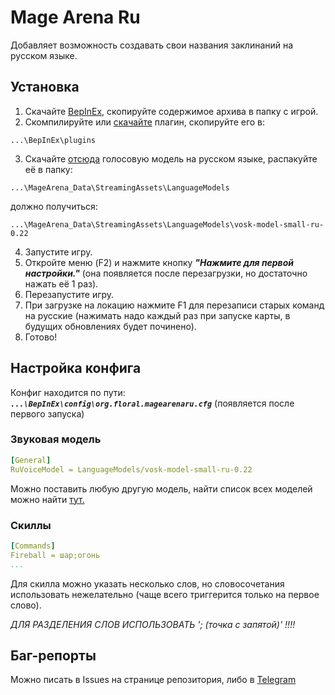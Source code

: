 
# Mage Arena Ru

Добавляет возможность создавать свои названия заклинаний на русском языке.


## Установка

1. Скачайте [BepInEx](https://github.com/BepInEx/BepInEx/releases/download/v5.4.23.3/BepInEx_win_x64_5.4.23.3.zip), скопируйте содержимое архива в папку с игрой.
2. Скомпилируйте или [скачайте](https://github.com/notflrl/magearena_ru/releases/download/master/MageArena_Ru.dll) плагин, скопируйте его в:
```
...\BepInEx\plugins
```
3. Скачайте [отсюда](https://alphacephei.com/vosk/models/vosk-model-small-ru-0.22.zip) голосовую модель на русском языке, распакуйте её в папку:
```
...\MageArena_Data\StreamingAssets\LanguageModels
```
должно получиться:
```
...\MageArena_Data\StreamingAssets\LanguageModels\vosk-model-small-ru-0.22
```
4. Запустите игру.
5. Откройте меню (F2) и нажмите кнопку ***"Нажмите для первой настройки."*** (она появляется после перезагрузки, но достаточно нажать её 1 раз).
6. Перезапустите игру.
7. При загрузке на локацию нажмите F1 для перезаписи старых команд на русские (нажимать надо каждый раз при запуске карты, в будущих обновлениях будет починено).
8. Готово!

## Настройка конфига
Конфиг находится по пути: ***`...\BepInEx\config\org.floral.magearenaru.cfg`*** (появляется после первого запуска)
### Звуковая модель
```yaml
[General]
RuVoiceModel = LanguageModels/vosk-model-small-ru-0.22
```
Можно поставить любую другую модель, найти список всех моделей можно найти [тут.](https://alphacephei.com/vosk/models)
### Скиллы
```yaml
[Commands]
Fireball = шар;огонь
...
```
Для скилла можно указать несколько слов, но словосочетания использовать нежелательно (чаще всего триггерится только на первое слово).

*ДЛЯ РАЗДЕЛЕНИЯ СЛОВ ИСПОЛЬЗОВАТЬ '; (точка с запятой)' !!!!*
## Баг-репорты
Можно писать в Issues на странице репозитория, либо в [Telegram](https://t.me/ntflrl)
